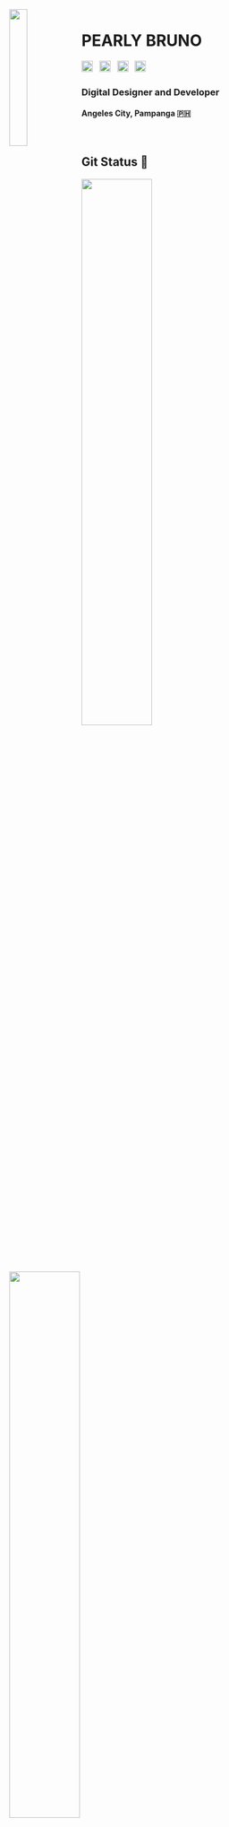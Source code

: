 <img src="https://i.imgur.com/T0bDOob.png" width="25%" align='left'>
<p align='right'>
  <h1> PEARLY BRUNO </h1>
  <a href="https://www.youtube.com/channel/UCUYwaC6LPY9Kdmjsa6TQB_Q"><img height="20" src="https://i.imgur.com/hyjqmzP.png"></a>&nbsp;&nbsp;
  <a href="https://twitter.com/vagabondachi"><img height="20" src="https://i.imgur.com/OeR11XM.png"></a>&nbsp;&nbsp;
  <a href="https://facebook.com/vagabondachi"><img height="20" src="https://i.imgur.com/llk4ThJ.png"></a>&nbsp;&nbsp;  
  <a href="https://instagram.com/vagabondachi"><img height="20" src="https://i.imgur.com/3MKjfSX.png"></a>&nbsp;&nbsp;
</p>
<h3 style="line-height:"1%";"> Digital Designer and Developer </h3>
<h4 style="line-height:"1%";"> Angeles City, Pampanga 🇵🇭 </h4>

&nbsp;

## Git Status 🥇

<img src="https://github-readme-stats.vercel.app/api?username=vagabondachi&theme=dracula&count_private=true" width='50%' align='left'>
<img src="https://streak-stats.demolab.com/?user=vagabondachi&theme=dracula" width='50%' align='left'>
<img src="https://github-readme-stats.vercel.app/api/top-langs/?username=vagabondachi&layout=compact&theme=dracula" width='50%'>

---

<h3 align="center">💻 Technologies & Tools 💻</h3>

<p align="center">
  <img src="https://img.shields.io/badge/NEXT.JS-333333?style=for-the-badge&logo=next.js&logoColor=white"/>&nbsp;
  <img src="https://img.shields.io/badge/HTML5-E34C26?style=for-the-badge&logo=html5&logoColor=white"/>&nbsp;
  <img src="https://img.shields.io/badge/REACT JS-lightblue?style=for-the-badge&logo=react&logoColor=black"/>&nbsp;
  <img src="https://img.shields.io/badge/CSS3-264de4?style=for-the-badge&logo=css3&logoColor=white"/>&nbsp;
  <img src="https://img.shields.io/badge/SASS-cc6699?style=for-the-badge&logo=SASS&logoColor=white"/>&nbsp;
  <img src="https://img.shields.io/badge/Javascript-f0db4f?style=for-the-badge&logo=Javascript&logoColor=black"/>
  <img src="https://img.shields.io/badge/Node.JS-3C873A?style=for-the-badge&logo=node.js&logoColor=white"/>&nbsp;
  <img src="https://img.shields.io/badge/Express-333333?style=for-the-badge&logo=express&logoColor=white"/>&nbsp;
  <img src="https://img.shields.io/badge/php-474A8A?style=for-the-badge&logo=php&logoColor=white"/>
</p>


<h3 align="center"> Connect with Me 🤝🏻</h3>
<p align="center">
<a href="https://pearlybruno.com"><img src="https://img.shields.io/badge/Visit my Portfolio-333333?style=for-the-badge&logo=&logoColor=white"></a>
<a href="https://www.buymeacoffee.com/nielcabs" target="_blank"><img src="https://cdn.buymeacoffee.com/buttons/default-orange.png" alt="Buy Me A Coffee" height="30"></a>
</p>

---
## Stargazers
[![Stargazers repo roster for @vagabondachi/vagabondachi](https://reporoster.com/stars/vagabondachi/vagabondachi)](https://github.com/vagabondachi/vagabondachi/stargazers)
